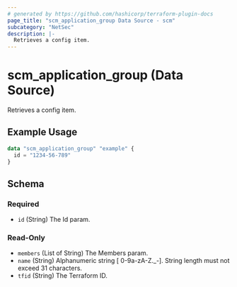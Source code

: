 ```yaml
---
# generated by https://github.com/hashicorp/terraform-plugin-docs
page_title: "scm_application_group Data Source - scm"
subcategory: "NetSec"
description: |-
  Retrieves a config item.
---
```


# scm_application_group (Data Source)

Retrieves a config item.

## Example Usage

```terraform
data "scm_application_group" "example" {
  id = "1234-56-789"
}
```

<!-- schema generated by tfplugindocs -->
## Schema

### Required

- `id` (String) The Id param.

### Read-Only

- `members` (List of String) The Members param.
- `name` (String) Alphanumeric string [ 0-9a-zA-Z._-]. String length must not exceed 31 characters.
- `tfid` (String) The Terraform ID.
